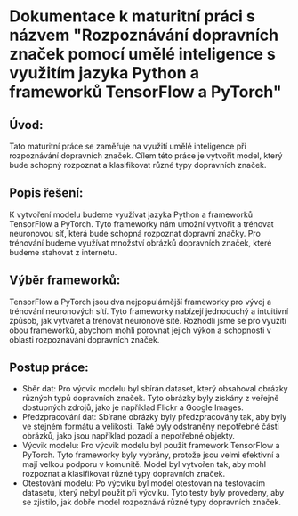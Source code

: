 # Dokumentace k maturitní práci s názvem "Rozpoznávání dopravních značek pomocí umělé inteligence s využitím jazyka Python a frameworků TensorFlow a PyTorch"

## Úvod:
Tato maturitní práce se zaměřuje na využití umělé inteligence při rozpoznávání dopravních značek. 
Cílem této práce je vytvořit model, který bude schopný rozpoznat a klasifikovat různé typy dopravních značek.

## Popis řešení:
K vytvoření modelu budeme využívat jazyka Python a frameworků TensorFlow a PyTorch. 
Tyto frameworky nám umožní vytvořit a trénovat neuronovou síť, která bude schopná rozpoznat dopravní značky. 
Pro trénování budeme využívat množství obrázků dopravních značek, které budeme stahovat z internetu.

## Výběr frameworků:
TensorFlow a PyTorch jsou dva nejpopulárnější frameworky pro vývoj a trénování neuronových sítí. 
Tyto frameworky nabízejí jednoduchý a intuitivní způsob, jak vytvářet a trénovat neuronové sítě. 
Rozhodli jsme se pro využití obou frameworků, abychom mohli porovnat jejich výkon a schopnosti v oblasti rozpoznávání dopravních značek.

## Postup práce:

- Sběr dat: Pro výcvik modelu byl sbírán dataset, který obsahoval obrázky různých typů dopravních značek. Tyto obrázky byly získány z veřejně dostupných zdrojů, jako je například Flickr a Google Images.
- Předzpracování dat: Sbírané obrázky byly předzpracovány tak, aby byly ve stejném formátu a velikosti. Také byly odstraněny nepotřebné části obrázků, jako jsou například pozadí a nepotřebné objekty.
- Výcvik modelu: Pro výcvik modelu byl použit framework TensorFlow a PyTorch. Tyto frameworky byly vybrány, protože jsou velmi efektivní a mají velkou podporu v komunitě. Model byl vytvořen tak, aby mohl rozpoznat a klasifikovat různé typy dopravních značek.
- Otestování modelu: Po výcviku byl model otestován na testovacím datasetu, který nebyl použit při výcviku. Tyto testy byly provedeny, aby se zjistilo, jak dobře model rozpoznává různé typy dopravních značek.
